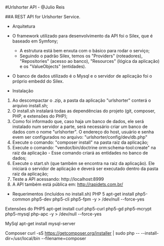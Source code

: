 #Urlshorter API - @Julio Reis

##A REST API for Urlshorter Service.

* Arquitetura
- O framework utilizado para desenvolvimento da API foi o Silex, que é baseado em Symfony;
    - A estrutura está bem enxuta com o básico para rodar o serviço;
    - Seguindo o padrão Silex, temos os "Providers" (roteadores), "Repositories" (acesso ao banco), "Resources" (lógica da aplicação) e os "ValueObjects" (entidades).

- O banco de dados utilizado é o Mysql e o servidor de aplicação foi o próprio embedd do Silex.

* Instalação
1. Ao descompactar o .zip, a pasta da aplicação "urlshorter" conterá o arquivo install.sh;
2. O install.sh instalará todas as dependências do projeto (git, composer, PHP, e extensões do PHP);
3. Como foi informado que, caso haja um banco de dados, ele será instalado num servidor a parte, será necessário criar um banco de dados com o nome "urlshorter". O endereço do host, usuário e senha evem ser configurados no arquivo: "urlshorter/config/dev/db.php"
4. Execute o comando: "composer install" na pasta raiz da aplicação;
5. Execute o comando: "vendor/bin/doctrine orm:schema-tool:create" na raiz da aplicação - Esse comando criará as entidades no banco de dados;
5. Execute o start.sh (que também se encontra na raiz da aplicação). Ele iniciará o servidor de aplicação e deverá ser executado dentro da pasta raiz da aplicação;
6. Teste a API acessando: http://localhost:8999
7. A API também está pública em: http://rapidets.com.br/

* Requerimentos (incluídos no install.sh)
PHP 5
apt-get install php5-common php5-dev php5-cli php5-fpm -y > /dev/null --force-yes

Extensões do PHP5
apt-get install curl php5-curl php5-gd php5-mcrypt php5-mysql php-apc -y > /dev/null --force-yes

MySql
apt-get install mysql-server

Composer
curl -sS https://getcomposer.org/installer | sudo php -- --install-dir=/usr/local/bin --filename=composer